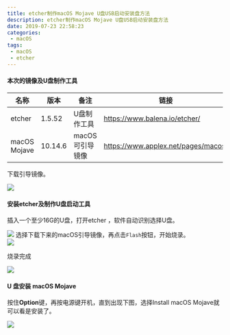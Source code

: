 ```yaml
---
title: etcher制作macOS Mojave U盘USB启动安装盘方法
description: etcher制作macOS Mojave U盘USB启动安装盘方法
date: 2019-07-23 22:58:23
categories:
 - macOS  
tags:
 - macOS
 - etcher  
---
```

#### 本次的镜像及U盘制作工具    

| 名称         | 版本    | 备注                              | 链接      |
| ------------ | ------- | ----------------------------------- | ----------- |
| etcher       | 1.5.52  | U盘制作工具     | https://www.balena.io/etcher/ |
| macOS Mojave | 10.14.6 | macOS可引导镜像 | https://www.applex.net/pages/macos/ |

下载引导镜像。  

![](https://dihuaiying.oss-cn-shanghai.aliyuncs.com/etcher00.png)  

#### 安装etcher及制作U盘启动工具  

插入一个至少16G的U盘，打开etcher  ，软件自动识别选择U盘。

![](https://dihuaiying.oss-cn-shanghai.aliyuncs.com/etcher01.png) 
选择下载下来的macOS引导镜像，再点击```Flash```按钮，开始烧录。  
![](https://dihuaiying.oss-cn-shanghai.aliyuncs.com/etcher02.png)  

烧录完成  

![](https://dihuaiying.oss-cn-shanghai.aliyuncs.com/etcher03.png)  

#### U 盘安装 macOS Mojave  

按住**Option**键，再按电源键开机，直到出现下图，选择Install macOS Mojave就可以看是安装了。

![](https://dihuaiying.oss-cn-shanghai.aliyuncs.com/etcher04.png)